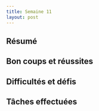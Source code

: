 ```yaml
---
title: Semaine 11
layout: post
---
```


## Résumé

## Bon coups et réussites

## Difficultés et défis

## Tâches effectuées

